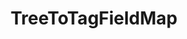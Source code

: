 ---
optionsClassName: TreeToTagFieldMapOptions
optionsClassFullName: MigrationTools.Tools.TreeToTagFieldMapOptions
configurationSamples:
- name: defaults
  description: 
  code: >-
    {
      "MigrationTools": {
        "CommonTools": {
          "FieldMappingTool": {
            "FieldMapDefaults": {
              "TreeToTagFieldMap": []
            }
          }
        }
      }
    }
  sampleFor: MigrationTools.Tools.TreeToTagFieldMapOptions
- name: sample
  description: 
  code: >-
    {
      "MigrationTools": {
        "CommonTools": {
          "FieldMappingTool": {
            "FieldMapSamples": {
              "TreeToTagFieldMap": []
            }
          }
        }
      }
    }
  sampleFor: MigrationTools.Tools.TreeToTagFieldMapOptions
- name: classic
  description: 
  code: >-
    {
      "$type": "TreeToTagFieldMapOptions",
      "toSkip": 0,
      "timeTravel": 0,
      "ApplyTo": []
    }
  sampleFor: MigrationTools.Tools.TreeToTagFieldMapOptions
description: missng XML code comments
className: TreeToTagFieldMap
typeName: FieldMaps
architecture: 
options:
- parameterName: ApplyTo
  type: List
  description: missng XML code comments
  defaultValue: missng XML code comments
- parameterName: timeTravel
  type: Int32
  description: missng XML code comments
  defaultValue: missng XML code comments
- parameterName: toSkip
  type: Int32
  description: missng XML code comments
  defaultValue: missng XML code comments
status: missng XML code comments
processingTarget: missng XML code comments
classFile: /src/MigrationTools.Clients.AzureDevops.ObjectModel/Tools/FieldMappingTool/FieldMaps/TreeToTagFieldMap.cs
optionsClassFile: ''

redirectFrom:
- /Reference/FieldMaps/TreeToTagFieldMapOptions/
layout: reference
toc: true
permalink: /Reference/FieldMaps/TreeToTagFieldMap/
title: TreeToTagFieldMap
categories:
- FieldMaps
- 
topics:
- topic: notes
  path: /docs/Reference/FieldMaps/TreeToTagFieldMap-notes.md
  exists: false
  markdown: ''
- topic: introduction
  path: /docs/Reference/FieldMaps/TreeToTagFieldMap-introduction.md
  exists: false
  markdown: ''

---